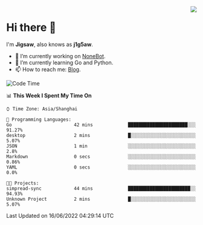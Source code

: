 <a href="#">
  <img align="right" src="https://github-readme-stats.vercel.app/api?username=j1g5awi&count_private=true&show_icons=true&title_color=80070B&text_color=B3B3B3&bg_color=212121&icon_color=80070B" />
</a>

# Hi there 👋

I'm **Jigsaw**, also knows as **j1g5aw**.

- 🔭 I’m currently working on [NoneBot](https://github.com/nonebot).
- 🌱 I’m currently learning Go and Python.
- 📫 How to reach me: [Blog](https://blog.maddestroyer.xyz/).

<!--START_SECTION:waka-->
![Code Time](http://img.shields.io/badge/Code%20Time-0%20secs-blue)

📊 **This Week I Spent My Time On** 

```text
⌚︎ Time Zone: Asia/Shanghai

💬 Programming Languages: 
Go                       42 mins             ██████████████████████░░░   91.27% 
desktop                  2 mins              █░░░░░░░░░░░░░░░░░░░░░░░░   5.07% 
JSON                     1 min               ░░░░░░░░░░░░░░░░░░░░░░░░░   2.8% 
Markdown                 0 secs              ░░░░░░░░░░░░░░░░░░░░░░░░░   0.86% 
YAML                     0 secs              ░░░░░░░░░░░░░░░░░░░░░░░░░   0.0%

🐱‍💻 Projects: 
simpread-sync            44 mins             ███████████████████████░░   94.93% 
Unknown Project          2 mins              █░░░░░░░░░░░░░░░░░░░░░░░░   5.07%

```


 Last Updated on 16/06/2022 04:29:14 UTC
<!--END_SECTION:waka-->
